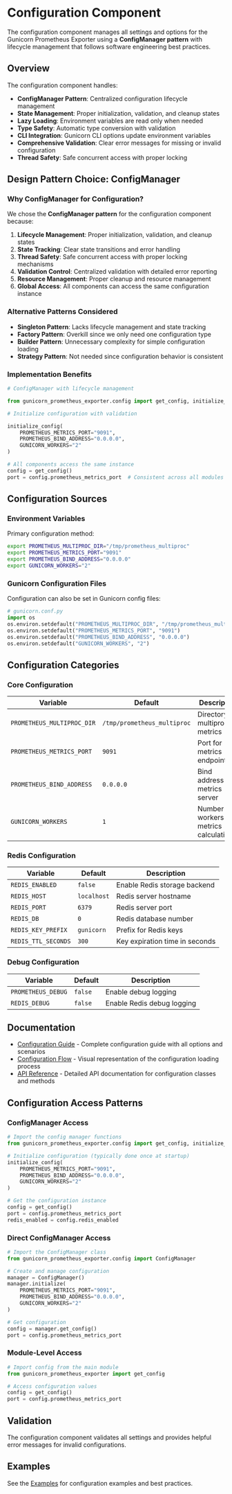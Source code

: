 # Configuration Component

The configuration component manages all settings and options for the Gunicorn Prometheus Exporter using a **ConfigManager pattern** with lifecycle management that follows software engineering best practices.

## Overview

The configuration component handles:

- **ConfigManager Pattern**: Centralized configuration lifecycle management
- **State Management**: Proper initialization, validation, and cleanup states
- **Lazy Loading**: Environment variables are read only when needed
- **Type Safety**: Automatic type conversion with validation
- **CLI Integration**: Gunicorn CLI options update environment variables
- **Comprehensive Validation**: Clear error messages for missing or invalid configuration
- **Thread Safety**: Safe concurrent access with proper locking

## Design Pattern Choice: ConfigManager

### Why ConfigManager for Configuration?

We chose the **ConfigManager pattern** for the configuration component because:

1. **Lifecycle Management**: Proper initialization, validation, and cleanup states
2. **State Tracking**: Clear state transitions and error handling
3. **Thread Safety**: Safe concurrent access with proper locking mechanisms
4. **Validation Control**: Centralized validation with detailed error reporting
5. **Resource Management**: Proper cleanup and resource management
6. **Global Access**: All components can access the same configuration instance

### Alternative Patterns Considered

- **Singleton Pattern**: Lacks lifecycle management and state tracking
- **Factory Pattern**: Overkill since we only need one configuration type
- **Builder Pattern**: Unnecessary complexity for simple configuration loading
- **Strategy Pattern**: Not needed since configuration behavior is consistent

### Implementation Benefits

```python
# ConfigManager with lifecycle management

from gunicorn_prometheus_exporter.config import get_config, initialize_config

# Initialize configuration with validation

initialize_config(
    PROMETHEUS_METRICS_PORT="9091",
    PROMETHEUS_BIND_ADDRESS="0.0.0.0",
    GUNICORN_WORKERS="2"
)

# All components access the same instance
config = get_config()
port = config.prometheus_metrics_port  # Consistent across all modules
```

## Configuration Sources

### Environment Variables

Primary configuration method:

```bash
export PROMETHEUS_MULTIPROC_DIR="/tmp/prometheus_multiproc"
export PROMETHEUS_METRICS_PORT="9091"
export PROMETHEUS_BIND_ADDRESS="0.0.0.0"
export GUNICORN_WORKERS="2"
```

### Gunicorn Configuration Files

Configuration can also be set in Gunicorn config files:

```python
# gunicorn.conf.py
import os
os.environ.setdefault("PROMETHEUS_MULTIPROC_DIR", "/tmp/prometheus_multiproc")
os.environ.setdefault("PROMETHEUS_METRICS_PORT", "9091")
os.environ.setdefault("PROMETHEUS_BIND_ADDRESS", "0.0.0.0")
os.environ.setdefault("GUNICORN_WORKERS", "2")
```

## Configuration Categories

### Core Configuration

| Variable                   | Default                     | Description                               |
| -------------------------- | --------------------------- | ----------------------------------------- |
| `PROMETHEUS_MULTIPROC_DIR` | `/tmp/prometheus_multiproc` | Directory for multiprocess metrics        |
| `PROMETHEUS_METRICS_PORT`  | `9091`                      | Port for metrics endpoint                 |
| `PROMETHEUS_BIND_ADDRESS`  | `0.0.0.0`                   | Bind address for metrics server           |
| `GUNICORN_WORKERS`         | `1`                         | Number of workers for metrics calculation |

### Redis Configuration

| Variable | Default | Description |
|----------|---------|-------------|
| `REDIS_ENABLED` | `false` | Enable Redis storage backend |
| `REDIS_HOST` | `localhost` | Redis server hostname |
| `REDIS_PORT` | `6379` | Redis server port |
| `REDIS_DB` | `0` | Redis database number |
| `REDIS_KEY_PREFIX` | `gunicorn` | Prefix for Redis keys |
| `REDIS_TTL_SECONDS` | `300` | Key expiration time in seconds |

### Debug Configuration

| Variable | Default | Description |
|----------|---------|-------------|
| `PROMETHEUS_DEBUG` | `false` | Enable debug logging |
| `REDIS_DEBUG` | `false` | Enable Redis debug logging |

## Documentation

- [Configuration Guide](configuration.md) - Complete configuration guide with all options and scenarios
- [Configuration Flow](configuration-flow.md) - Visual representation of the configuration loading process
- [API Reference](api-reference.md) - Detailed API documentation for configuration classes and methods

## Configuration Access Patterns

### ConfigManager Access
```python
# Import the config manager functions
from gunicorn_prometheus_exporter.config import get_config, initialize_config

# Initialize configuration (typically done once at startup)
initialize_config(
    PROMETHEUS_METRICS_PORT="9091",
    PROMETHEUS_BIND_ADDRESS="0.0.0.0",
    GUNICORN_WORKERS="2"
)

# Get the configuration instance
config = get_config()
port = config.prometheus_metrics_port
redis_enabled = config.redis_enabled
```

### Direct ConfigManager Access
```python
# Import the ConfigManager class
from gunicorn_prometheus_exporter.config import ConfigManager

# Create and manage configuration
manager = ConfigManager()
manager.initialize(
    PROMETHEUS_METRICS_PORT="9091",
    PROMETHEUS_BIND_ADDRESS="0.0.0.0",
    GUNICORN_WORKERS="2"
)

# Get configuration
config = manager.get_config()
port = config.prometheus_metrics_port
```

### Module-Level Access
```python
# Import config from the main module
from gunicorn_prometheus_exporter import get_config

# Access configuration values
config = get_config()
port = config.prometheus_metrics_port
```

## Validation

The configuration component validates all settings and provides helpful error messages for invalid configurations.

## Examples

See the [Examples](../examples/) for configuration examples and best practices.
